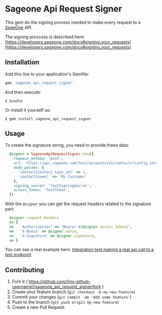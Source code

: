 # Sageone Api Request Signer

This gem do the signing process needed to make every request to a [SageOne](http://www.sageone.com) API.

The signing proccess is described here: [https://developers.sageone.com/docs#signing_your_requests](https://developers.sageone.com/docs#signing_your_requests)

## Installation

Add this line to your application's Gemfile:

```ruby
gem 'sageone_api_request_signer'
```

And then execute:

    $ bundle

Or install it yourself as:

    $ gem install sageone_api_request_signer

## Usage

To create the signature string, you need to provide these data:

```ruby
  @signer = SageoneApiRequestSigner.new({
    request_method: 'post',
    url: 'https://api.sageone.com/test/accounts/v1/contacts?config_setting=foo',
    body_params: {
      'contact[contact_type_id]' => 1,
      'contact[name]' => 'My Customer'
    },
    signing_secret: 'TestSigningSecret',
    access_token: 'TestToken',
  })
```

With the `@signer` you can get the request headers related to the signature part:

```ruby
  @signer.request_headers
  => {
  =>   'Authorization' => "Bearer #{@signer.access_token}",
  =>   'X-Nonce' => @signer.nonce,
  =>   'X-Signature' => @signer.signature,
  => }

```

You can see a real example here: [Integration test making a real api call to a test endpoint](spec/integration/check_signature_data_spec.rb)

## Contributing

1. Fork it ( https://github.com/[my-github-username]/sageone_api_request_signer/fork )
2. Create your feature branch (`git checkout -b my-new-feature`)
3. Commit your changes (`git commit -am 'Add some feature'`)
4. Push to the branch (`git push origin my-new-feature`)
5. Create a new Pull Request
